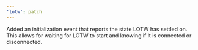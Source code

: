 ```yaml
---
'lotw': patch
---
```


Added an initialization event that reports the state LOTW has settled on. This allows for waiting for LOTW to start and knowing if it is connected or disconnected.
